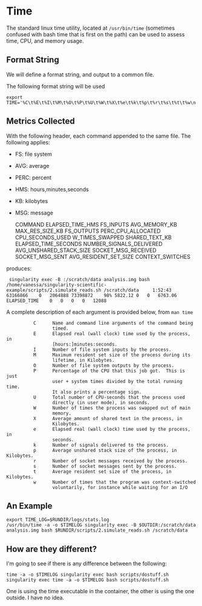 # Time

The standard linux time utility, located at `/usr/bin/time` (sometimes confused with bash time that is first on the path) can be used to assess time, CPU, and memory usage. 

## Format String
We will define a format string, and output to a common file.

The following format string will be used


	export TIME='%C\t%E\t%I\t%M\t%O\t%P\t%U\t%W\t%X\t%e\t%k\t%p\t%r\t%s\t%t\t%w\n'


## Metrics Collected

With the following header, each command appended to the same file. The following applies:

 - FS: file system
 - AVG: average
 - PERC: percent
 - HMS: hours,minutes,seconds
 - KB: kilobytes
 - MSG: message

 
	COMMAND  ELAPSED_TIME_HMS  FS_INPUTS  AVG_MEMORY_KB  MAX_RES_SIZE_KB	FS_OUTPUTS  PERC_CPU_ALLOCATED  CPU_SECONDS_USED  W_TIMES_SWAPPED  SHARED_TEXT_KB  ELAPSED_TIME_SECONDS  NUMBER_SIGNALS_DELIVERED  AVG_UNSHARED_STACK_SIZE SOCKET_MSG_RECEIVED  SOCKET_MSG_SENT  AVG_RESIDENT_SET_SIZE  CONTEXT_SWITCHES

produces:

     singularity exec -B :/scratch/data analysis.img bash /home/vanessa/singularity-scientific-example/scripts/2.simulate_reads.sh /scratch/data     1:52:43	63166866	0	2064888	73398872	98%	5822.12	0	0	6763.06	ELAPSED_TIME	0	0	0	0	12088

A complete description of each argument is provided below, from `man time`


              C      Name and command line arguments of the command being
                     timed.
              E      Elapsed real (wall clock) time used by the process, in
                     [hours:]minutes:seconds.
              I      Number of file system inputs by the process.
              M      Maximum resident set size of the process during its
                     lifetime, in Kilobytes.
              O      Number of file system outputs by the process.
              P      Percentage of the CPU that this job got.  This is just
                     user + system times divided by the total running time.
                     It also prints a percentage sign.
              U      Total number of CPU-seconds that the process used
                     directly (in user mode), in seconds.
              W      Number of times the process was swapped out of main
                     memory.
              X      Average amount of shared text in the process, in
                     Kilobytes.
              e      Elapsed real (wall clock) time used by the process, in
                     seconds.
              k      Number of signals delivered to the process.
              p      Average unshared stack size of the process, in Kilobytes.
              r      Number of socket messages received by the process.
              s      Number of socket messages sent by the process.
              t      Average resident set size of the process, in Kilobytes.
              w      Number of times that the program was context-switched
                     voluntarily, for instance while waiting for an I/O

## An Example

	export TIME_LOG=$RUNDIR/logs/stats.log
	/usr/bin/time -a -o $TIMELOG singularity exec -B $OUTDIR:/scratch/data analysis.img bash $RUNDIR/scripts/2.simulate_reads.sh /scratch/data


## How are they different?

I'm going to see if there is any difference between the following:


	time -a -o $TIMELOG singularity exec bash scripts/dostuff.sh
	singularity exec time -a -o $TIMELOG bash scripts/dostuff.sh


One is using the time executable in the container, the other is using the one outside. I have no idea.
